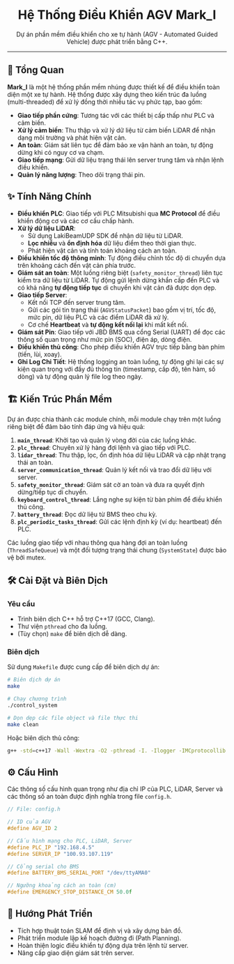<h1 align="center">Hệ Thống Điều Khiển AGV Mark_I</h1>

<p align="center">
  Dự án phần mềm điều khiển cho xe tự hành (AGV - Automated Guided Vehicle) được phát triển bằng C++.
</p>

---

## 📝 Tổng Quan

**Mark_I** là một hệ thống phần mềm nhúng được thiết kế để điều khiển toàn diện một xe tự hành. Hệ thống được xây dựng theo kiến trúc đa luồng (multi-threaded) để xử lý đồng thời nhiều tác vụ phức tạp, bao gồm:

*   **Giao tiếp phần cứng**: Tương tác với các thiết bị cấp thấp như PLC và cảm biến.
*   **Xử lý cảm biến**: Thu thập và xử lý dữ liệu từ cảm biến LiDAR để nhận dạng môi trường và phát hiện vật cản.
*   **An toàn**: Giám sát liên tục để đảm bảo xe vận hành an toàn, tự động dừng khi có nguy cơ va chạm.
*   **Giao tiếp mạng**: Gửi dữ liệu trạng thái lên server trung tâm và nhận lệnh điều khiển.
*   **Quản lý năng lượng**: Theo dõi trạng thái pin.

## ✨ Tính Năng Chính

*   **Điều khiển PLC**: Giao tiếp với PLC Mitsubishi qua **MC Protocol** để điều khiển động cơ và các cơ cấu chấp hành.
*   **Xử lý dữ liệu LiDAR**:
    *   Sử dụng LakiBeamUDP SDK để nhận dữ liệu từ LiDAR.
    *   **Lọc nhiễu** và **ổn định hóa** dữ liệu điểm theo thời gian thực.
    *   Phát hiện vật cản và tính toán khoảng cách an toàn.
*   **Điều khiển tốc độ thông minh**: Tự động điều chỉnh tốc độ di chuyển dựa trên khoảng cách đến vật cản phía trước.
*   **Giám sát an toàn**: Một luồng riêng biệt (`safety_monitor_thread`) liên tục kiểm tra dữ liệu từ LiDAR. Tự động gửi lệnh dừng khẩn cấp đến PLC và có khả năng **tự động tiếp tục** di chuyển khi vật cản đã được dọn dẹp.
*   **Giao tiếp Server**:
    *   Kết nối TCP đến server trung tâm.
    *   Gửi các gói tin trạng thái (`AGVStatusPacket`) bao gồm vị trí, tốc độ, mức pin, dữ liệu PLC và các điểm LiDAR đã xử lý.
    *   Cơ chế **Heartbeat** và **tự động kết nối lại** khi mất kết nối.
*   **Giám sát Pin**: Giao tiếp với JBD BMS qua cổng Serial (UART) để đọc các thông số quan trọng như mức pin (SOC), điện áp, dòng điện.
*   **Điều khiển thủ công**: Cho phép điều khiển AGV trực tiếp bằng bàn phím (tiến, lùi, xoay).
*   **Ghi Log Chi Tiết**: Hệ thống logging an toàn luồng, tự động ghi lại các sự kiện quan trọng với đầy đủ thông tin (timestamp, cấp độ, tên hàm, số dòng) và tự động quản lý file log theo ngày.

## 🏗️ Kiến Trúc Phần Mềm

Dự án được chia thành các module chính, mỗi module chạy trên một luồng riêng biệt để đảm bảo tính đáp ứng và hiệu quả:

1.  **`main_thread`**: Khởi tạo và quản lý vòng đời của các luồng khác.
2.  **`plc_thread`**: Chuyên xử lý hàng đợi lệnh và giao tiếp với PLC.
3.  **`lidar_thread`**: Thu thập, lọc, ổn định hóa dữ liệu LiDAR và cập nhật trạng thái an toàn.
4.  **`server_communication_thread`**: Quản lý kết nối và trao đổi dữ liệu với server.
5.  **`safety_monitor_thread`**: Giám sát cờ an toàn và đưa ra quyết định dừng/tiếp tục di chuyển.
6.  **`keyboard_control_thread`**: Lắng nghe sự kiện từ bàn phím để điều khiển thủ công.
7.  **`battery_thread`**: Đọc dữ liệu từ BMS theo chu kỳ.
8.  **`plc_periodic_tasks_thread`**: Gửi các lệnh định kỳ (ví dụ: heartbeat) đến PLC.

Các luồng giao tiếp với nhau thông qua hàng đợi an toàn luồng (`ThreadSafeQueue`) và một đối tượng trạng thái chung (`SystemState`) được bảo vệ bởi mutex.

## 🛠️ Cài Đặt và Biên Dịch

### Yêu cầu

*   Trình biên dịch C++ hỗ trợ C++17 (GCC, Clang).
*   Thư viện `pthread` cho đa luồng.
*   (Tùy chọn) `make` để biên dịch dễ dàng.

### Biên dịch

Sử dụng `Makefile` được cung cấp để biên dịch dự án:

```bash
# Biên dịch dự án
make

# Chạy chương trình
./control_system

# Dọn dẹp các file object và file thực thi
make clean
```

Hoặc biên dịch thủ công:
```bash
g++ -std=c++17 -Wall -Wextra -O2 -pthread -I. -Ilogger -IMCprotocollib -ILidarlib -IServerlib -IBatterylib main.cpp logger/Logger.cpp MCprotocollib/MCprotocol.cpp Lidarlib/Lidarlib.cpp Serverlib/servercommunicator.cpp Batterylib/BatteryJBD.cpp -o control_system
```

## ⚙️ Cấu Hình

Các thông số cấu hình quan trọng như địa chỉ IP của PLC, LiDAR, Server và các thông số an toàn được định nghĩa trong file `config.h`.

```c
// File: config.h

// ID của AGV
#define AGV_ID 2

// Cấu hình mạng cho PLC, LiDAR, Server
#define PLC_IP "192.168.4.5"
#define SERVER_IP "100.93.107.119"

// Cổng serial cho BMS
#define BATTERY_BMS_SERIAL_PORT "/dev/ttyAMA0"

// Ngưỡng khoảng cách an toàn (cm)
#define EMERGENCY_STOP_DISTANCE_CM 50.0f
```

## 🚀 Hướng Phát Triển

*   Tích hợp thuật toán SLAM để định vị và xây dựng bản đồ.
*   Phát triển module lập kế hoạch đường đi (Path Planning).
*   Hoàn thiện logic điều khiển tự động dựa trên lệnh từ server.
*   Nâng cấp giao diện giám sát trên server.